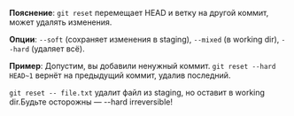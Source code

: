 **Пояснение**: `git reset` перемещает HEAD и ветку на другой коммит, может удалять изменения. 

**Опции**: `--soft` (сохраняет изменения в staging), `--mixed` (в working dir), `--hard` (удаляет всё).

**Пример**: Допустим, вы добавили ненужный коммит. `git reset --hard HEAD~1` вернёт на предыдущий коммит, удалив последний. 

`git reset -- file.txt` удалит файл из staging, но оставит в working dir.Будьте осторожны — --hard irreversible!